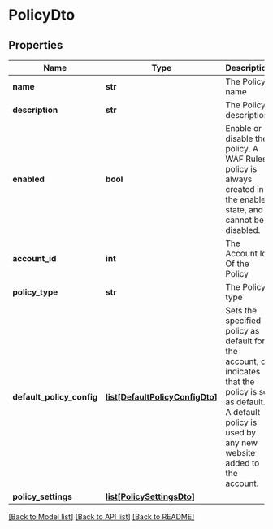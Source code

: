 # PolicyDto

## Properties
Name | Type | Description | Notes
------------ | ------------- | ------------- | -------------
**name** | **str** | The Policy name | 
**description** | **str** | The Policy description | [optional] 
**enabled** | **bool** | Enable or disable the policy. A WAF Rules policy is always created in the enabled state, and cannot be disabled. | 
**account_id** | **int** | The Account Id Of the Policy | [optional] 
**policy_type** | **str** | The Policy type | 
**default_policy_config** | [**list[DefaultPolicyConfigDto]**](DefaultPolicyConfigDto.md) | Sets the specified policy as default for the account, or indicates that the policy is set as default. A default policy is used by any new website added to the account. | [optional] 
**policy_settings** | [**list[PolicySettingsDto]**](PolicySettingsDto.md) |  | 

[[Back to Model list]](../README.md#documentation-for-models) [[Back to API list]](../README.md#documentation-for-api-endpoints) [[Back to README]](../README.md)

